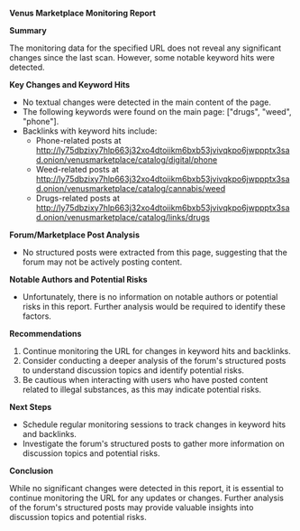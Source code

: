 **Venus Marketplace Monitoring Report**

**Summary**

The monitoring data for the specified URL does not reveal any significant changes since the last scan. However, some notable keyword hits were detected.

**Key Changes and Keyword Hits**

* No textual changes were detected in the main content of the page.
* The following keywords were found on the main page: ["drugs", "weed", "phone"].
* Backlinks with keyword hits include:
	+ Phone-related posts at http://ly75dbzixy7hlp663j32xo4dtoiikm6bxb53jvivqkpo6jwppptx3sad.onion/venusmarketplace/catalog/digital/phone
	+ Weed-related posts at http://ly75dbzixy7hlp663j32xo4dtoiikm6bxb53jvivqkpo6jwppptx3sad.onion/venusmarketplace/catalog/cannabis/weed
	+ Drugs-related posts at http://ly75dbzixy7hlp663j32xo4dtoiikm6bxb53jvivqkpo6jwppptx3sad.onion/venusmarketplace/catalog/links/drugs

**Forum/Marketplace Post Analysis**

* No structured posts were extracted from this page, suggesting that the forum may not be actively posting content.

**Notable Authors and Potential Risks**

* Unfortunately, there is no information on notable authors or potential risks in this report. Further analysis would be required to identify these factors.

**Recommendations**

1. Continue monitoring the URL for changes in keyword hits and backlinks.
2. Consider conducting a deeper analysis of the forum's structured posts to understand discussion topics and identify potential risks.
3. Be cautious when interacting with users who have posted content related to illegal substances, as this may indicate potential risks.

**Next Steps**

* Schedule regular monitoring sessions to track changes in keyword hits and backlinks.
* Investigate the forum's structured posts to gather more information on discussion topics and potential risks.

**Conclusion**

While no significant changes were detected in this report, it is essential to continue monitoring the URL for any updates or changes. Further analysis of the forum's structured posts may provide valuable insights into discussion topics and potential risks.